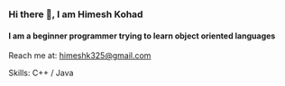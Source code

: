 ### Hi there 👋, I am Himesh Kohad
#### I am a beginner programmer trying to learn object oriented languages


Reach me at: himeshk325@gmail.com

Skills: C++ / Java   






